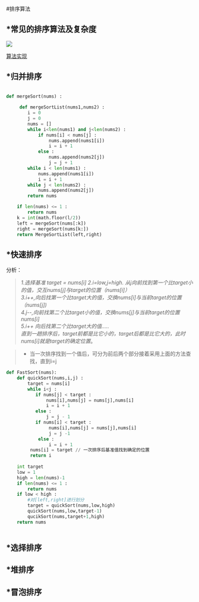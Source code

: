 
#排序算法
## *常见的排序算法及复杂度
![]( /Users/huxiaoyan/Desktop/排序算法.png)

[算法实现](http://wiki.jikexueyuan.com/project/data-structure-sorting/quick-sort.html)
## *归并排序
```python
    
def mergeSort(nums) :
    
	 def mergeSortList(nums1,nums2) :
        i = 0
        j = 0
        nums = []
        while i<len(nums1) and j<len(nums2) :
            if nums[i] < nums[j] :
                nums.append(nums1[i])
                i = i + 1
            else :
                nums.append(nums2[j])
                j = j + 1
        while i < len(nums1) :
            nums.append(nums1[i])
            i = i + 1
        while j < len(nums2) :
            nums.append(nums2[j])
        return nums

	if len(nums) <= 1 :
	    return nums
	k = int(math.floor(l/2))
	left = mergeSort(nums[:k])
	right = mergeSort(nums[k:])
	return MergeSortList(left,right)
```
## *快速排序
分析：  
>_1.选择基准 target = nums[i]_
_2.i=low,j=high. 从j向前找到第一个比target小的值，交互nums[j]与target的位置（nums[i]）_  
_3.i++,向后找第一个比target大的值，交换nums[i]与当前target的位置（nums[j])_   
_4.j--,向前找第二个比target小的值，交换nums[j]与当前target的位置nums[i]_   
_5.i++ 向后找第二个比target大的值....._   
_直到一趟排序后，target前都是比它小的，target后都是比它大的，此时nums[i]就是target的确定位置_。

> * 当一次排序找到一个值后，可分为前后两个部分接着采用上面的方法查找，直到i=j

```python
def FastSort(nums):
    def quickSort(nums,i,j) :
	    target = nums[i] 
	    while i<j :
           if nums[j] < target :
               nums[i],nums[j] = nums[j],nums[i] 
               i = i + 1
           else :
               j = j - 1
           if nums[i] < target :
	            nums[i],nums[j] = nums[j],nums[i]
	            j = j -1
	        else :
	            i = i + 1
	     nums[i] = target // 一次排序后基准值找到确定的位置
	     return i
	       
    int target
    low = 1
    high = len(nums)-1
    if len(nums) <= 1 :
        return nums
    if low < high :
        #对[left,right]进行划分
        target = quickSort(nums,low,high)
        quickSort(nums,low,target-1)
        qucikSort(nums,target+1,high)
    return nums
   
```

## *选择排序
## *堆排序
## *冒泡排序


